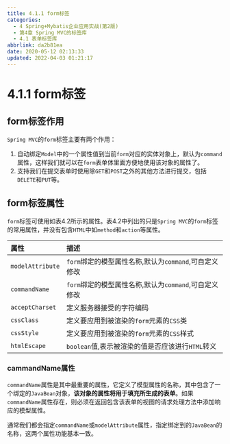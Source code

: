 ```yaml
---
title: 4.1.1 form标签
categories: 
  - 4 Spring+Mybatis企业应用实战(第2版)
  - 第4章 Spring MVC的标签库
  - 4.1 表单标签库
abbrlink: da2b81ea
date: 2020-05-12 02:13:33
updated: 2022-04-03 01:21:17
---
```

# 4.1.1 form标签
## form标签作用
`Spring MVC`的`form`标签主要有两个作用：
1. 自动绑定`Model`中的一个属性值到当前`form`对应的实体对象上，默认为`command`属性，这样我们就可以在`form`表单体里面方便地使用该对象的属性了。
2. 支持我们在提交表单时使用除`GET`和`POST`之外的其他方法进行提交，包括`DELETE`和`PUT`等。

## form标签属性
`form`标签可使用如表4.2所示的属性。表4.2中列出的只是`Spring MVC`的`form`标签的常用属性，并没有包含`HTML`中如`method`和`action`等属性。

|属性|描述|
|:--|:--|
|`modelAttribute`|`form`绑定的模型属性名称,默认为`command`,可自定义修改|
|`commandName`|`form`绑定的模型属性名称,默认为`command`,可自定义修改|
|`acceptCharset`|定义服务器接受的字符编码|
|`cssClass`|定义要应用到被渲染的`form`元素的`CSS`类|
|`cssStyle`|定义要应用到被渲染的`form`元素的`CSS`样式|
|`htmlEscape`|`boolean`值,表示被渲染的值是否应该进行`HTML`转义|

### cammandName属性
`commandName`属性是其中最重要的属性，它定义了模型属性的名称，其中包含了一个绑定的`JavaBean`对象，**该对象的属性将用于填充所生成的表单**。如果`commandName`属性存在，则必须在返回包含该表单的视图的请求处理方法中添加响应的模型属性。

通常我们都会指定`commandName`或`modelAttribute`属性，指定绑定到的`JavaBean`的名称，这两个属性功能基本一致。

